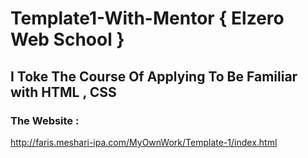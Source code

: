 # Template1-With-Mentor { Elzero Web School } 
## I Toke The Course Of Applying To Be Familiar with HTML , CSS  

### The Website :
http://faris.meshari-ipa.com/MyOwnWork/Template-1/index.html
